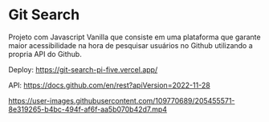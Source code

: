 # Git Search

Projeto com Javascript Vanilla que consiste em uma plataforma que garante maior acessibilidade na hora de pesquisar usuários no Github utilizando a propria API do Github.

Deploy: https://git-search-pi-five.vercel.app/

API: https://docs.github.com/en/rest?apiVersion=2022-11-28

https://user-images.githubusercontent.com/109770689/205455571-8e319265-b4bc-494f-af6f-aa5b070b42d7.mp4


